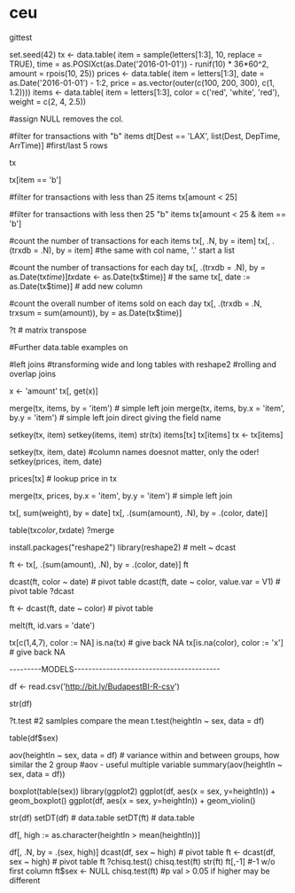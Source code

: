 # ceu
gittest


set.seed(42)
tx <- data.table(
  item   = sample(letters[1:3], 10, replace = TRUE),
  time   = as.POSIXct(as.Date('2016-01-01')) - runif(10) * 36*60^2,
  amount = rpois(10, 25))
prices <- data.table(
  item  = letters[1:3],
  date  = as.Date('2016-01-01') - 1:2,
  price = as.vector(outer(c(100, 200, 300), c(1, 1.2))))
items <- data.table(
  item   = letters[1:3],
  color  = c('red', 'white', 'red'),
  weight = c(2, 4, 2.5))

#assign NULL removes the col.

#filter for transactions with "b" items
dt[Dest == 'LAX', list(Dest, DepTime, ArrTime)]  #first/last 5 rows

tx

tx[item == 'b']

#filter for transactions with less than 25 items
tx[amount < 25]

#filter for transactions with less then 25 "b" items
tx[amount < 25 & item == 'b']

#count the number of transactions for each items
tx[, .N, by = item]
tx[, .(trxdb = .N), by = item] #the same with col name, '.' start a list

#count the number of transactions for each day
tx[, .(trxdb = .N), by = as.Date(tx$time)]
tx$date <- as.Date(tx$time)] # the same
tx[, date := as.Date(tx$time)] # add new column

#count the overall number of items sold on each day
tx[, .(trxdb = .N, trxsum = sum(amount)), by = as.Date(tx$time)] 

?t # matrix transpose

#Further data.table examples on

#left joins
#transforming wide and long tables with reshape2
#rolling and overlap joins

x <- 'amount'
tx[, get(x)]

merge(tx, items, by = 'item') # simple left join
merge(tx, items, by.x = 'item', by.y = 'item') # simple left join direct giving the field name

setkey(tx, item)
setkey(items, item)
str(tx)
items[tx]
tx[items]
tx <- tx[items]

setkey(tx, item, date)  #column names doesnot matter, only the oder!
setkey(prices, item, date)

prices[tx]  # lookup price in tx

merge(tx, prices, by.x = 'item', by.y = 'item') # simple left join

tx[, sum(weight), by = date]
tx[, .(sum(amount), .N), by = .(color, date)]

table(tx$color, tx$date)
?merge

install.packages("reshape2")
library(reshape2) # melt ~ dcast

ft <- tx[, .(sum(amount), .N), by = .(color, date)]
ft

dcast(ft, color ~ date) # pivot table
dcast(ft, date ~ color, value.var = V1) # pivot table
?dcast

ft <- dcast(ft, date ~ color) # pivot table

melt(ft, id.vars = 'date')

tx[c(1,4,7), color := NA]
is.na(tx) # give back NA 
tx[is.na(color), color := 'x'] # give back NA 



---------MODELS-----------------------------------------

df <- read.csv('http://bit.ly/BudapestBI-R-csv')

str(df)

?t.test #2 samlples compare the mean
t.test(heightIn ~ sex, data = df)

table(df$sex)

aov(heightIn ~ sex, data = df) # variance within and between groups, how similar the 2 group 
#aov - useful multiple variable
summary(aov(heightIn ~ sex, data = df))

boxplot(table(sex))
library(ggplot2)
ggplot(df, aes(x = sex, y=heightIn)) + geom_boxplot()
ggplot(df, aes(x = sex, y=heightIn)) + geom_violin()

str(df)
setDT(df) # data.table
setDT(ft) # data.table


df[, high := as.character(heightIn > mean(heightIn))] 

df[, .N, by = .(sex, high)]
dcast(df, sex ~ high) # pivot table
ft <- dcast(df, sex ~ high) # pivot table
ft
?chisq.test()
chisq.test(ft)
str(ft)
ft[,-1] #-1 w/o first column
ft$sex <- NULL
chisq.test(ft)  #p val > 0.05 if higher may be different



